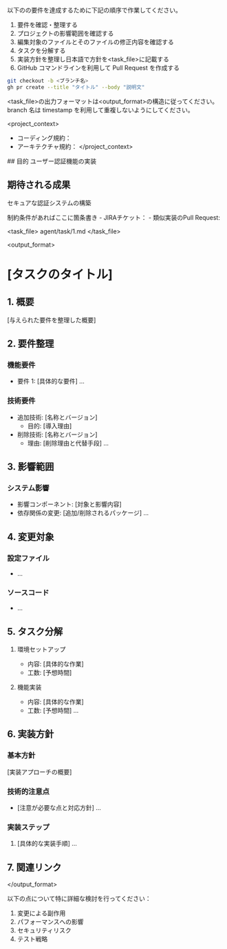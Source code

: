 以下の<Goal>の要件を達成するために下記の順序で作業してください。

1. 要件を確認・整理する
2. プロジェクトの影響範囲を確認する
3. 編集対象のファイルとそのファイルの修正内容を確認する
4. タスクを分解する
5. 実装方針を整理し日本語で方針を<task_file>に記載する
6. GitHub コマンドラインを利用して Pull Request を作成する

```bash
git checkout -b <ブランチ名>
gh pr create --title "タイトル" --body "説明文"
```

<task_file>の出力フォーマットは<output_format>の構造に従ってください。
branch 名は timestamp を利用して重複しないようにしてください。

<project_context>

- コーディング規約：
- アーキテクチャ規約：
  </project_context>

<goal>
## 目的
ユーザー認証機能の実装

## 期待される成果

セキュアな認証システムの構築
</goal>

<constraints>
制約条件があればここに箇条書き
</constraints>

<resources>
- JIRAチケット：
- 類似実装のPull Request:
</resources>

<task_file>
agent/task/1.md
</task_file>

<output_format>

# [タスクのタイトル]

## 1. 概要

[与えられた要件を整理した概要]

## 2. 要件整理

### 機能要件

- 要件 1: [具体的な要件]
  ...

### 技術要件

- 追加技術: [名称とバージョン]
  - 目的: [導入理由]
- 削除技術: [名称とバージョン]
  - 理由: [削除理由と代替手段]
    ...

## 3. 影響範囲

### システム影響

- 影響コンポーネント: [対象と影響内容]
- 依存関係の変更: [追加/削除されるパッケージ]
  ...

## 4. 変更対象

### 設定ファイル

- [ファイルパス]: [変更内容]
  ...

### ソースコード

- [ファイルパス]: [変更内容]
  ...

## 5. タスク分解

1. 環境セットアップ

   - 内容: [具体的な作業]
   - 工数: [予想時間]

2. 機能実装
   - 内容: [具体的な作業]
   - 工数: [予想時間]
     ...

## 6. 実装方針

### 基本方針

[実装アプローチの概要]

### 技術的注意点

- [注意が必要な点と対応方針]
  ...

### 実装ステップ

1. [具体的な実装手順]
   ...

## 7. 関連リンク

</output_format>

以下の点について特に詳細な検討を行ってください：

1. 変更による副作用
2. パフォーマンスへの影響
3. セキュリティリスク
4. テスト戦略
